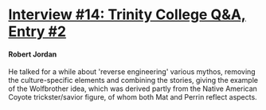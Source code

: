 # [Interview #14: Trinity College Q&A, Entry #2](https://www.theoryland.com/intvmain.php?i=14#2)

#### Robert Jordan

He talked for a while about 'reverse engineering' various mythos, removing the culture-specific elements and combining the stories, giving the example of the Wolfbrother idea, which was derived partly from the Native American Coyote trickster/savior figure, of whom both Mat and Perrin reflect aspects.


